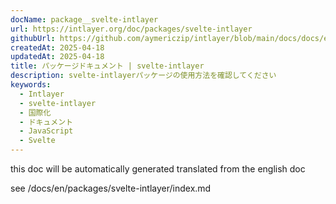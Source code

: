 ```yaml
---
docName: package__svelte-intlayer
url: https://intlayer.org/doc/packages/svelte-intlayer
githubUrl: https://github.com/aymericzip/intlayer/blob/main/docs/docs/en/packages/svelte-intlayer/index.md
createdAt: 2025-04-18
updatedAt: 2025-04-18
title: パッケージドキュメント | svelte-intlayer
description: svelte-intlayerパッケージの使用方法を確認してください
keywords:
  - Intlayer
  - svelte-intlayer
  - 国際化
  - ドキュメント
  - JavaScript
  - Svelte
---
```


this doc will be automatically generated translated from the english doc

see /docs/en/packages/svelte-intlayer/index.md
